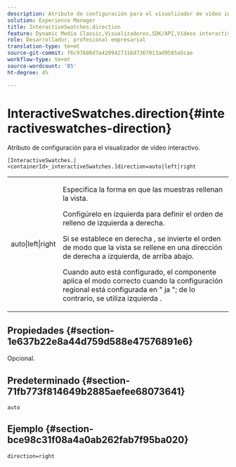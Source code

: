 ```yaml
---
description: Atributo de configuración para el visualizador de vídeo interactivo.
solution: Experience Manager
title: InteractiveSwatches.direction
feature: Dynamic Media Classic,Visualizadores,SDK/API,Vídeos interactivos
role: Desarrollador, profesional empresarial
translation-type: tm+mt
source-git-commit: f6c97606d7a4209427316d7367013ad9585a5cae
workflow-type: tm+mt
source-wordcount: '85'
ht-degree: 4%

---
```



# InteractiveSwatches.direction{#interactiveswatches-direction}

Atributo de configuración para el visualizador de vídeo interactivo.

`[InteractiveSwatches.|<containerId>_interactiveSwatches.]direction=auto|left|right`

<table id="table_441553CD34C94A58A9D7CBF772DEDDB6"> 
 <tbody> 
  <tr> 
   <td colname="col1"> <p> <span class="codeph"> auto|left|right  </span> </p> </td> 
   <td colname="col2"> <p> Especifica la forma en que las muestras rellenan la vista. </p> <p>Configúrelo en <span class="codeph"> izquierda </span> para definir el orden de relleno de izquierda a derecha. </p> <p>Si se establece en <span class="codeph"> derecha </span> , se invierte el orden de modo que la vista se rellene en una dirección de derecha a izquierda, de arriba abajo. </p> <p>Cuando <span class="codeph"> auto </span> está configurado, el componente aplica el modo correcto cuando la configuración regional está configurada en " <span class="codeph"> ja </span>"; de lo contrario, se utiliza <span class="codeph"> izquierda </span>. </p> </td> 
  </tr> 
 </tbody> 
</table>

## Propiedades {#section-1e637b22e8a44d759d588e47576891e6}

Opcional.

## Predeterminado {#section-71fb773f814649b2885aefee68073641}

`auto`

## Ejemplo {#section-bce98c31f08a4a0ab262fab7f95ba020}

```
direction=right
```

